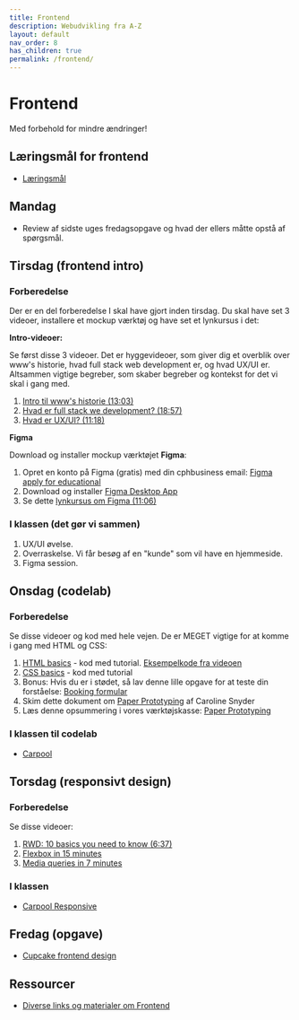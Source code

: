 ```yaml
---
title: Frontend
description: Webudvikling fra A-Z
layout: default
nav_order: 8
has_children: true
permalink: /frontend/
---
```

# Frontend

Med forbehold for mindre ændringer!

## Læringsmål for frontend

- [Læringsmål](./laeringsmaal.md)

## Mandag

- Review af sidste uges fredagsopgave og hvad der ellers måtte opstå af spørgsmål.

## Tirsdag (frontend intro)

### Forberedelse

Der er en del forberedelse I skal have gjort inden tirsdag. Du skal have set 3 videoer, installere et mockup værktøj og have set et lynkursus i det:

**Intro-videoer:**

Se først disse 3 videoer. Det er hyggevideoer, som giver dig et overblik over www's historie, hvad full stack web development er, og hvad UX/UI er. Altsammen vigtige begreber, som skaber begreber og kontekst for det vi skal i gang med.

1. [Intro til www's historie (13:03)](https://cphbusiness.cloud.panopto.eu/Panopto/Pages/Viewer.aspx?id=f3f1894d-05fc-4b9c-8b7f-b083010c1da1)
2. [Hvad er full stack we development? (18:57)](https://cphbusiness.cloud.panopto.eu/Panopto/Pages/Viewer.aspx?id=a17856b5-4dfd-4a9f-bb49-b08301221b06)
3. [Hvad er UX/UI? (11:18)](https://cphbusiness.cloud.panopto.eu/Panopto/Pages/Viewer.aspx?id=3e8bfcf9-49ca-4587-890b-b08500ede1b6)

**Figma**

Download og installer mockup værktøjet **Figma**:

1. Opret en konto på Figma (gratis) med din cphbusiness email: [Figma apply for educational](https://www.figma.com/education/students/)
2. Download og installer [Figma Desktop App](https://www.figma.com/downloads/)
3. Se dette [lynkursus om Figma  (11:06)](https://www.youtube.com/watch?t=1&v=nZ57MPVbHUg)

### I klassen (det gør vi sammen)

1. UX/UI øvelse.
2. Overraskelse. Vi får besøg af en "kunde" som vil have en hjemmeside.
3. Figma session.

## Onsdag (codelab)

### Forberedelse

Se disse videoer og kod med hele vejen. De er MEGET vigtige for at komme i gang med HTML og CSS:

1. [HTML basics](https://cphbusiness.cloud.panopto.eu/Panopto/Pages/Viewer.aspx?id=b6652f11-6708-4e14-b892-b08801607448) - kod med tutorial. [Eksempelkode fra videoen](https://github.com/dat2Cph/content/blob/main/webstack/frontend/basic_html/index.html)
2. [CSS basics](https://cphbusiness.cloud.panopto.eu/Panopto/Pages/Viewer.aspx?id=e7566bb5-144e-45e0-b5c2-b1290156320a) - kod med tutorial
3. Bonus: Hvis du er i stødet, så lav denne lille opgave for at teste din forståelse: [Booking formular](./exercises/bookingform.md)
4. Skim dette dokument om [Paper Prototyping](./docs/paper_prototyping.pdf) af Caroline Snyder
5. Læs denne opsummering i vores værktøjskasse: [Paper Prototyping](../toolbox/sys/prototyping/paper_prototyping.md)

### I klassen til codelab

- [Carpool](./exercises/carpool.md)

## Torsdag (responsivt design)

### Forberedelse

Se disse videoer:

1. [RWD: 10 basics you need to know (6:37)](https://www.youtube.com/watch?v=zF6VSky4SIc)
2. [Flexbox in 15 minutes](https://www.youtube.com/watch?v=fYq5PXgSsbE)
3. [Media queries in 7 minutes](https://www.youtube.com/watch?v=yU7jJ3NbPdA)

### I klassen

- [Carpool Responsive](./exercises/carpoolresponsive.md)

## Fredag (opgave)

- [Cupcake frontend design](./exercises/cupcake.md)

## Ressourcer

- [Diverse links og materialer om Frontend](./resources.md)
